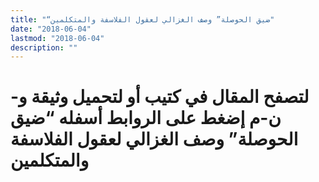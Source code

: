 ```yaml
---
title: "“ضيق الحوصلة” وصف الغزالي لعقول الفلاسفة والمتكلمين"
date: "2018-06-04"
lastmod: "2018-06-04"
description: ""
---
```

# **لتصفح المقال في كتيب أو لتحميل وثيقة و-ن-م إضغط على الروابط أسفله** **“ضيق الحوصلة” وصف الغزالي لعقول الفلاسفة والمتكلمين**

###